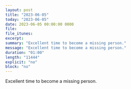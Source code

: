 ```yaml
---
layout: post
title: "2023-06-05"
today: "2023-06-05"
date: 2023-06-05 00:00:00 0000
file:
file_itunes:
excerpt:
summary: "Excellent time to become a missing person."
message: "Excellent time to become a missing person."
duration: "01:00"
length: "11444"
explicit: "no"
block: "no"
---
```

Excellent time to become a missing person.

